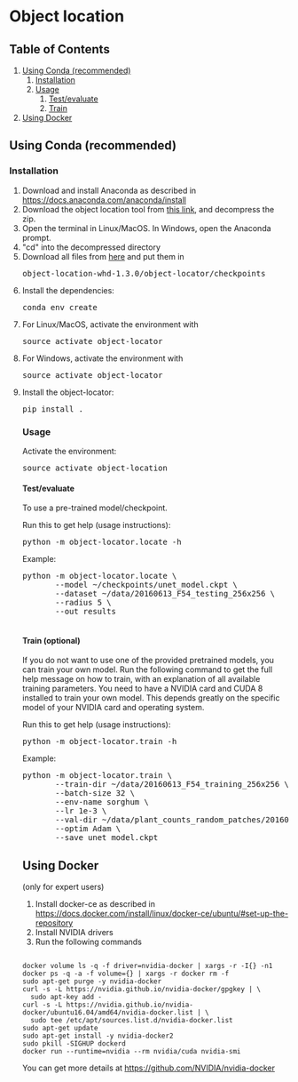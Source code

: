 # Object location

## Table of Contents
1. [Using Conda (recommended)](#conda)
    1. [Installation](#installation)
    2. [Usage](#usage)
        1. [Test/evaluate](#test)
        2. [Train](#train)
2. [Using Docker](#docker)


## Using Conda (recommended) <a name="conda"></a>
<a name="installation"></a>
### Installation 

<ol>
<li>Download and install Anaconda as described in <a href="https://docs.anaconda.com/anaconda/install/">https://docs.anaconda.com/anaconda/install</a></li>
<li>Download the object location tool from <a href="https://github.rcac.purdue.edu/jprat/object-location-whd/archive/v1.3.0.zip">this link</a>, and decompress the zip.
<li>Open the terminal in Linux/MacOS. In Windows, open the Anaconda prompt.</li>
<li>"cd" into the decompressed directory</li>
<li>Download all files from <a href="https://lorenz.ecn.purdue.edu/~jprat/plant_locator/checkpoints">here</a> and put them in 
<pre>object-location-whd-1.3.0/object-locator/checkpoints</pre>

<li>Install the dependencies:</li>
<pre>
conda env create
</pre>

<li>For Linux/MacOS, activate the environment with</li>
<pre>
source activate object-locator
</pre>

<li>For Windows, activate the environment with</li>
<pre>
source activate object-locator
</pre>

<li>Install the object-locator:</li>
<pre>
pip install .
</pre>

<a name="usage"></a>
### Usage  


Activate the environment:
<pre>
source activate object-location
</pre>

<a name="test"></a>
#### Test/evaluate
To use a pre-trained model/checkpoint.

Run this to get help (usage instructions):
<pre>
python -m object-locator.locate -h
</pre>

Example:

<pre>
python -m object-locator.locate \
       --model ~/checkpoints/unet_model.ckpt \
       --dataset ~/data/20160613_F54_testing_256x256 \
       --radius 5 \
       --out results
       
</pre>



<a name="train"></a>

#### Train (optional)
If you do not want to use one of the provided pretrained models, you can train your own model. Run the following command to get the full help message on how to train, with an explanation of all available training parameters.
You need to have a NVIDIA card and CUDA 8 installed to train your own model. This depends greatly on the specific model of your NVIDIA card and operating system.

Run this to get help (usage instructions):
<pre>
python -m object-locator.train -h
</pre>

Example:

<pre>
python -m object-locator.train \
       --train-dir ~/data/20160613_F54_training_256x256 \
       --batch-size 32 \
       --env-name sorghum \
       --lr 1e-3 \
       --val-dir ~/data/plant_counts_random_patches/20160613_F54_validation_256x256 \
       --optim Adam \
       --save unet_model.ckpt
</pre>


<a name="docker"></a>
## Using Docker 


(only for expert users)

1. Install docker-ce as described in https://docs.docker.com/install/linux/docker-ce/ubuntu/#set-up-the-repository
2. Install NVIDIA drivers
3. Run the following commands
<pre><code>
docker volume ls -q -f driver=nvidia-docker | xargs -r -I{} -n1 docker ps -q -a -f volume={} | xargs -r docker rm -f
sudo apt-get purge -y nvidia-docker
curl -s -L https://nvidia.github.io/nvidia-docker/gpgkey | \
  sudo apt-key add -
curl -s -L https://nvidia.github.io/nvidia-docker/ubuntu16.04/amd64/nvidia-docker.list | \
  sudo tee /etc/apt/sources.list.d/nvidia-docker.list
sudo apt-get update
sudo apt-get install -y nvidia-docker2
sudo pkill -SIGHUP dockerd
docker run --runtime=nvidia --rm nvidia/cuda nvidia-smi
</code></pre>
You can get more details at https://github.com/NVIDIA/nvidia-docker

